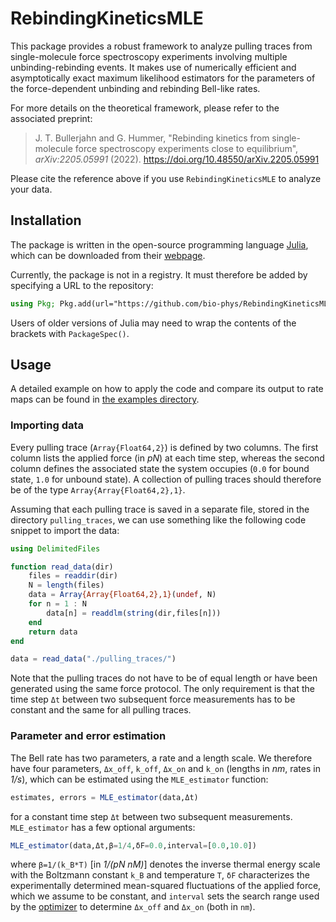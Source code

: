 # RebindingKineticsMLE

This package provides a robust framework to analyze pulling traces from single-molecule force spectroscopy experiments involving multiple unbinding-rebinding events.  It makes use of numerically efficient and asymptotically exact maximum likelihood estimators for the parameters of the force-dependent unbinding and rebinding Bell-like rates.  

For more details on the theoretical framework, please refer to the associated preprint:
> J. T. Bullerjahn and G. Hummer, "Rebinding kinetics from single-molecule force spectroscopy experiments close to equilibrium", *arXiv:2205.05991* (2022). 
https://doi.org/10.48550/arXiv.2205.05991

Please cite the reference above if you use `RebindingKineticsMLE` to analyze your data.  



## Installation

The package is written in the open-source programming language [Julia](https://github.com/JuliaLang/julia), which can be downloaded from their [webpage](https://julialang.org/downloads/#download_julia).  

Currently, the package is not in a registry.  It must therefore be added by specifying a URL to the repository:
```julia
using Pkg; Pkg.add(url="https://github.com/bio-phys/RebindingKineticsMLE")
```
Users of older versions of Julia may need to wrap the contents of the brackets with `PackageSpec()`.  



## Usage

A detailed example on how to apply the code and compare its output to rate maps can be found in [the examples directory](examples).  



### Importing data

Every pulling trace (`Array{Float64,2}`) is defined by two columns.  The first column lists the applied force (in *pN*) at each time step, whereas the second column defines the associated state the system occupies (`0.0` for bound state, `1.0` for unbound state).  A collection of pulling traces should therefore be of the type `Array{Array{Float64,2},1}`.  

Assuming that each pulling trace is saved in a separate file, stored in the directory `pulling_traces`, we can use something like the following code snippet to import the data:
```julia
using DelimitedFiles

function read_data(dir)
    files = readdir(dir)
    N = length(files)
    data = Array{Array{Float64,2},1}(undef, N)
    for n = 1 : N
        data[n] = readdlm(string(dir,files[n]))
    end
    return data
end

data = read_data("./pulling_traces/")
```
Note that the pulling traces do not have to be of equal length or have been generated using the same force protocol.  The only requirement is that the time step `Δt` between two subsequent force measurements has to be constant and the same for all pulling traces.  



### Parameter and error estimation

The Bell rate has two parameters, a rate and a length scale.  We therefore have four parameters, `Δx_off`, `k_off`, `Δx_on` and `k_on` (lengths in *nm*, rates in *1/s*), which can be estimated using the `MLE_estimator` function:
```julia
estimates, errors = MLE_estimator(data,Δt)
```
for a constant time step `Δt` between two subsequent measurements.  `MLE_estimator` has a few optional arguments: 
```julia
MLE_estimator(data,Δt,β=1/4,δF=0.0,interval=[0.0,10.0])
```
where `β=1/(k_B*T)` [in *1/(pN nM)*] denotes the inverse thermal energy scale with the Boltzmann constant `k_B` and temperature `T`, `δF` characterizes the experimentally determined mean-squared fluctuations of the applied force, which we assume to be constant, and `interval` sets the search range used by the [optimizer](https://github.com/JuliaNLSolvers/Optim.jl) to determine `Δx_off` and `Δx_on` (both in `nm`).  
